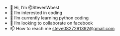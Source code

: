 - 👋 Hi, I’m @StevenWoest
- 👀 I’m interested in coding
- 🌱 I’m currently learning python coding
- 💞️ I’m looking to collaborate on facebook
- 📫 How to reach me steve0827291392@gmail.com

<!---
StevenWoest/StevenWoest is a ✨ special ✨ repository because its `README.md` (this file) appears on your GitHub profile.
You can click the Preview link to take a look at your changes.
--->

